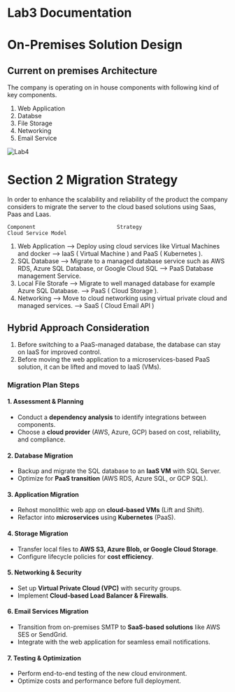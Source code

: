 # Lab3 Documentation

# On-Premises Solution Design

## Current on premises Architecture

The company is operating on in house components with following kind of key components.

1. Web Application
2. Databse
3. File Storage
4. Networking
5. Email Service

![Lab4](https://github.com/user-attachments/assets/25d14d67-cca3-4d44-9533-c04f89d55211)


# Section 2 Migration Strategy 

In order to enhance the scalability and reliability of the product the company considers to migrate the server to the cloud based solutions using Saas, Paas and Laas.

    Component                          Strategy                                                  Cloud Service Model

1. Web Application --> Deploy using cloud services like Virtual Machines and docker --> IaaS ( Virtual Machine ) and PaaS ( Kubernetes ).
2. SQL Database  --> Migrate to a managed database service such as AWS RDS, Azure SQL Database, or Google Cloud SQL --> PaaS Database management Service.
3. Local File Storafe --> Migrate to well managed database for example Azure SQL Database. --> PaaS ( Cloud Storage ).
4. Networking --> Move to cloud networking using virtual private cloud and managed services. --> SaaS ( Cloud Email API )


## Hybrid Approach Consideration
1. Before switching to a PaaS-managed database, the database can stay on IaaS for improved control.
2. Before moving the web application to a microservices-based PaaS solution, it can be lifted and moved to IaaS (VMs).

 ### **Migration Plan Steps**

#### **1. Assessment & Planning**
- Conduct a **dependency analysis** to identify integrations between components.
- Choose a **cloud provider** (AWS, Azure, GCP) based on cost, reliability, and compliance.

#### **2. Database Migration**
- Backup and migrate the SQL database to an **IaaS VM** with SQL Server.
- Optimize for **PaaS transition** (AWS RDS, Azure SQL, or GCP SQL).

#### **3. Application Migration**
- Rehost monolithic web app on **cloud-based VMs** (Lift and Shift).
- Refactor into **microservices** using **Kubernetes** (PaaS).

#### **4. Storage Migration**
- Transfer local files to **AWS S3, Azure Blob, or Google Cloud Storage**.
- Configure lifecycle policies for **cost efficiency**.

#### **5. Networking & Security**
- Set up **Virtual Private Cloud (VPC)** with security groups.
- Implement **Cloud-based Load Balancer & Firewalls**.

#### **6. Email Services Migration**
- Transition from on-premises SMTP to **SaaS-based solutions** like AWS SES or SendGrid.
- Integrate with the web application for seamless email notifications.

#### **7. Testing & Optimization**
- Perform end-to-end testing of the new cloud environment.
- Optimize costs and performance before full deployment.

 
